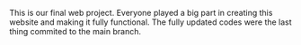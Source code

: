 This is our final web project. Everyone played a big part in creating this website and making it fully functional. The fully updated codes were the last thing commited to the main branch.
